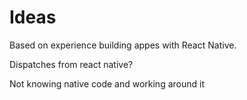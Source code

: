 # Ideas

Based on experience building appes with React Native.

Dispatches from react native?

Not knowing native code and working around it